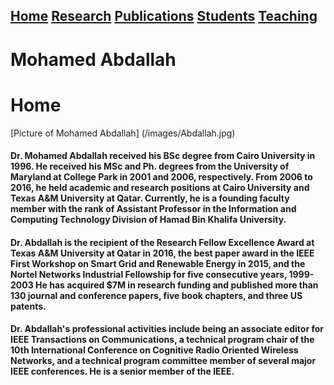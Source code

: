 ## [Home](index.md)     [Research](index.md) [Publications](index.md) [Students](index.md) [Teaching](index.md)

# Mohamed Abdallah 

# Home

[Picture of Mohamed Abdallah]
(/images/Abdallah.jpg)

#### Dr. Mohamed Abdallah received his BSc degree from Cairo University in 1996. He received his MSc and Ph. degrees from the University of Maryland at College Park in 2001 and 2006, respectively. From 2006 to 2016, he held academic and research positions at Cairo University and Texas A&M University at Qatar. Currently, he is a founding faculty member with the rank of Assistant Professor in the Information and Computing Technology Division of Hamad Bin Khalifa University.

#### Dr. Abdallah is the recipient of the Research Fellow Excellence Award at Texas A&M University at Qatar in 2016, the best paper award in the IEEE First Workshop on Smart Grid and Renewable Energy in 2015, and the Nortel Networks Industrial Fellowship for five consecutive years, 1999-2003 He has acquired $7M in research funding and published more than 130 journal and conference papers, five book chapters, and  three US patents.

#### Dr. Abdallah's professional activities include being an associate editor for IEEE Transactions on Communications, a technical program chair of the 10th International Conference on Cognitive Radio Oriented Wireless Networks, and a technical program committee member of several major IEEE conferences. He is a senior member of the IEEE.

